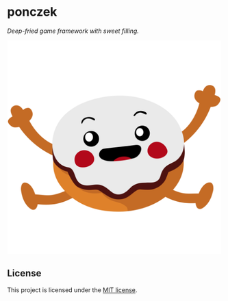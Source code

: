 # ponczek
*Deep-fried game framework with sweet filling.*

<img src="./resources/logo.svg" alt="Project logo" width="500">

## License
This project is licensed under the [MIT license](LICENSE).

